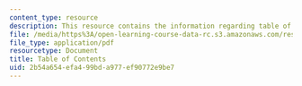 ```yaml
---
content_type: resource
description: This resource contains the information regarding table of contents.
file: /media/https%3A/open-learning-course-data-rc.s3.amazonaws.com/res-21g-003-learning-chinese-a-foundation-course-in-mandarin-spring-2011/2b54a654efa499bda977ef90772e9be7_MITRES_21G_003S11_toc.pdf
file_type: application/pdf
resourcetype: Document
title: Table of Contents
uid: 2b54a654-efa4-99bd-a977-ef90772e9be7
---
```


